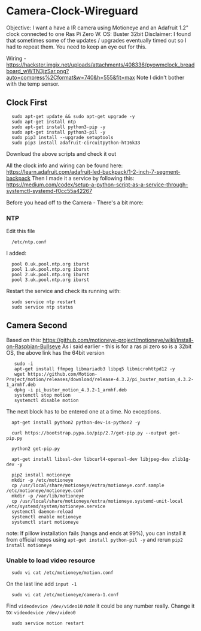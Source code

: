 # Camera-Clock-Wireguard

Objective: I want a have a IR camera using Motioneye and an Adafruit 1.2" clock connected to one Ras Pi Zero W.
OS: Buster 32bit
Disclaimer: I found that sometimes some of the updates / upgrades eventually timed out so I had to repeat them.  You need to keep an eye out for this.

Wiring - https://hackster.imgix.net/uploads/attachments/408336/pyowmclock_breadboard_wWTN3jzSar.png?auto=compress%2Cformat&w=740&h=555&fit=max Note I didn't bother with the temp sensor.

## Clock First
```
  sudo apt-get update && sudo apt-get upgrade -y
  sudo apt-get install ntp
  sudo apt-get install python3-pip -y
  sudo apt-get install python3-pil -y
  sudo pip3 install --upgrade setuptools
  sudo pip3 install adafruit-circuitpython-ht16k33
```
Download the above scripts and check it out

All the clock info and wiring can be found here: https://learn.adafruit.com/adafruit-led-backpack/1-2-inch-7-segment-backpack 
Then I made it a service by following this: https://medium.com/codex/setup-a-python-script-as-a-service-through-systemctl-systemd-f0cc55a42267

Before you head off to the Camera - There's a bit more:

### NTP

Edit this file
```
  /etc/ntp.conf
```
I added:
```
  pool 0.uk.pool.ntp.org iburst
  pool 1.uk.pool.ntp.org iburst
  pool 2.uk.pool.ntp.org iburst
  pool 3.uk.pool.ntp.org iburst
```

Restart the service and check its running with:
```
  sudo service ntp restart
  sudo service ntp status
```

## Camera Second

Based on this: https://github.com/motioneye-project/motioneye/wiki/Install-on-Raspbian-Bullseye
As i said earlier - this is for a ras pi zero so is a 32bit OS, the above link has the 64bit version

```
   sudo -i
   apt-get install ffmpeg libmariadb3 libpq5 libmicrohttpd12 -y
   wget https://github.com/Motion-Project/motion/releases/download/release-4.3.2/pi_buster_motion_4.3.2-1_armhf.deb 
   dpkg -i pi_buster_motion_4.3.2-1_armhf.deb 
   systemctl stop motion
   systemctl disable motion 
```
The next block has to be entered one at a time.  No exceptions.
```
  apt-get install python2 python-dev-is-python2 -y

  curl https://bootstrap.pypa.io/pip/2.7/get-pip.py --output get-pip.py

  python2 get-pip.py

  apt-get install libssl-dev libcurl4-openssl-dev libjpeg-dev zlib1g-dev -y
```

```
  pip2 install motioneye
  mkdir -p /etc/motioneye
  cp /usr/local/share/motioneye/extra/motioneye.conf.sample /etc/motioneye/motioneye.conf
  mkdir -p /var/lib/motioneye
  cp /usr/local/share/motioneye/extra/motioneye.systemd-unit-local /etc/systemd/system/motioneye.service
  systemctl daemon-reload
  systemctl enable motioneye
  systemctl start motioneye
```
note: If pillow installation fails (hangs and ends at 99%),
you can install it from official repos using
`apt-get install python-pil -y`
and rerun
`pip2 install motioneye`

### Unable to load video resource
```
  sudo vi cat /etc/motioneye/motion.conf
```
On the last line add `input -1`
```
  sudo vi cat /etc/motioneye/camera-1.conf
```
Find `videodevice /dev/video10` *note* it could be any number really.  Change it to: `videodevice /dev/video0`
```
  sudo service motion restart
```
